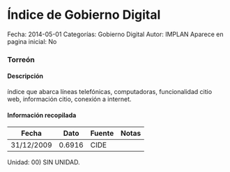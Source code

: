 Índice de Gobierno Digital
=====

Fecha: 2014-05-01
Categorías: Gobierno Digital
Autor: IMPLAN
Aparece en pagina inicial: No

### Torreón

#### Descripción

índice que abarca líneas telefónicas, computadoras, funcionalidad citio web, información citio, conexión a internet.

<!-- break -->

#### Información recopilada

<table class="table table-hover table-bordered matriz">
  <thead>
    <tr><th>Fecha</th><th>Dato</th><th>Fuente</th><th>Notas</th></tr>
  </thead>
  <tbody>
    <tr><td class="centrado">31/12/2009</td><td class="derecha">0.6916</td><td>CIDE</td><td></td></tr>
  </tbody>
</table>

Unidad: 00) SIN UNIDAD.
